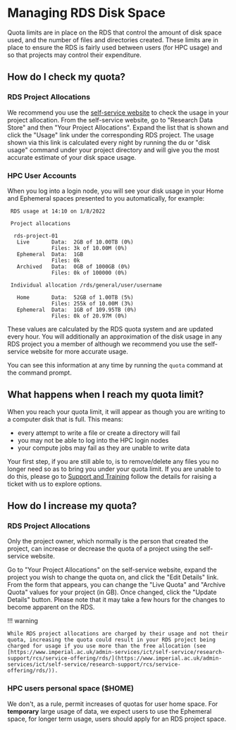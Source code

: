 # Managing RDS Disk Space

Quota limits are in place on the RDS that control the amount of disk space used, and the number of files and directories created. These limits are in place to ensure the RDS is fairly used between users (for HPC usage) and so that projects may control their expenditure.

## How do I check my quota?
### RDS Project Allocations

We recommend you use the [self-service website](https://selfservice.rcs.imperial.ac.uk/) to check the usage in your project allocation. From the self-service website, go to "Research Data Store" and then "Your Project Allocations". Expand the list that is shown and click the "Usage" link under the corresponding RDS project. The usage shown via this link is calculated every night by running the du or "disk usage" command under your project directory and will give you the most accurate estimate of your disk space usage.

### HPC User Accounts
When you log into a login node, you will see your disk usage in your Home and Ephemeral spaces presented to you automatically, for example:

```console
 RDS usage at 14:10 on 1/8/2022
 
 Project allocations
 
  rds-project-01
   Live       Data:  2GB of 10.00TB (0%)
              Files: 3k of 10.00M (0%)
   Ephemeral  Data:  1GB
              Files: 0k
   Archived   Data:  0GB of 1000GB (0%)
              Files: 0k of 100000 (0%)
 
 Individual allocation /rds/general/user/username
 
   Home       Data:  52GB of 1.00TB (5%)
              Files: 255k of 10.00M (3%)
   Ephemeral  Data:  1GB of 109.95TB (0%)
              Files: 0k of 20.97M (0%)
```

These values are calculated by the RDS quota system and are updated every hour. You will additionally an approximation of the disk usage in any RDS project you a member of although we recommend you use the self-service website for more accurate usage.

You can see this information at any time by running the `quota` command at the command prompt.

## What happens when I reach my quota limit?

When you reach your quota limit, it will appear as though you are writing to a computer disk that is full. This means:

* every attempt to write a file or create a directory will fail
* you may not be able to log into the HPC login nodes
* your compute jobs may fail as they are unable to write data

Your first step, if you are still able to, is to remove/delete any files you no longer need so as to bring you under your quota limit. If you are unable to do this, please go to [Support and Training](../../support/index.md) follow the details for raising a ticket with us to explore options.

## How do I increase my quota?
### RDS Project Allocations

Only the project owner, which normally is the person that created the project, can increase or decrease the quota of a project using the self-service website.

Go to "Your Project Allocations" on the self-service website, expand the project you wish to change the quota on, and click the "Edit Details" link. From the form that appears, you can change the "Live Quota" and "Archive Quota" values for your project (in GB). Once changed, click the "Update Details" button. Please note that it may take a few hours for the changes to become apparent on the RDS.

!!! warning

    While RDS project allocations are charged by their usage and not their quota, increasing the quota could result in your RDS project being charged for usage if you use more than the free allocation (see [https://www.imperial.ac.uk/admin-services/ict/self-service/research-support/rcs/service-offering/rds/](https://www.imperial.ac.uk/admin-services/ict/self-service/research-support/rcs/service-offering/rds/)).

### HPC users personal space ($HOME)

We don't, as a rule, permit increases of quotas for user home space. For **temporary** large usage of data, we expect users to use the Ephemeral space, for longer term usage, users should apply for an RDS project space.